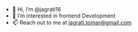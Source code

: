 - 👋 Hi, I’m @jagrati16
- 👀 I’m interested in frontend Development
- 📫 Reach out to me at jagrati.tomar@gmail.com

<!---
jagrati16/jagrati16 is a ✨ special ✨ repository because its `README.md` (this file) appears on your GitHub profile.
You can click the Preview link to take a look at your changes.
--->
